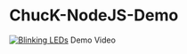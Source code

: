 # ChucK-NodeJS-Demo
[![Blinking LEDs](http://img.youtube.com/vi/9cl6OjbLVL4/0.jpg)](http://www.youtube.com/watch?v=9cl6OjbLVL4 "Blinking LEDs")
Demo Video
